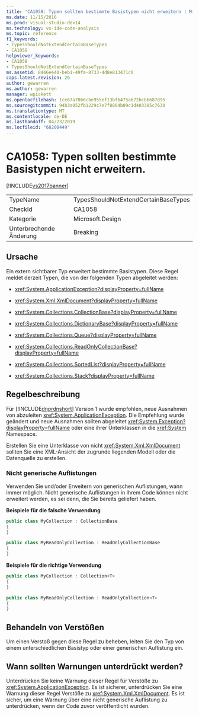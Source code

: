 ```yaml
---
title: 'CA1058: Typen sollten bestimmte Basistypen nicht erweitern | Microsoft-Dokumentation'
ms.date: 11/15/2016
ms.prod: visual-studio-dev14
ms.technology: vs-ide-code-analysis
ms.topic: reference
f1_keywords:
- TypesShouldNotExtendCertainBaseTypes
- CA1058
helpviewer_keywords:
- CA1058
- TypesShouldNotExtendCertainBaseTypes
ms.assetid: 8446ee40-beb1-49fa-8733-4d8e813471c0
caps.latest.revision: 26
author: gewarren
ms.author: gewarren
manager: wpickett
ms.openlocfilehash: 1ce67a70b6cbe955ef13bf6475a672bcbb687d95
ms.sourcegitcommit: 94b3a052fb1229c7e7f8804b09c1d403385c7630
ms.translationtype: MT
ms.contentlocale: de-DE
ms.lasthandoff: 04/23/2019
ms.locfileid: "68200449"
---
```

# <a name="ca1058-types-should-not-extend-certain-base-types"></a>CA1058: Typen sollten bestimmte Basistypen nicht erweitern.
[!INCLUDE[vs2017banner](../includes/vs2017banner.md)]

|||
|-|-|
|TypeName|TypesShouldNotExtendCertainBaseTypes|
|CheckId|CA1058|
|Kategorie|Microsoft.Design|
|Unterbrechende Änderung|Breaking|

## <a name="cause"></a>Ursache
 Ein extern sichtbarer Typ erweitert bestimmte Basistypen. Diese Regel meldet derzeit Typen, die von der folgenden Typen abgeleitet werden:

- <xref:System.ApplicationException?displayProperty=fullName>

- <xref:System.Xml.XmlDocument?displayProperty=fullName>

- <xref:System.Collections.CollectionBase?displayProperty=fullName>

- <xref:System.Collections.DictionaryBase?displayProperty=fullName>

- <xref:System.Collections.Queue?displayProperty=fullName>

- <xref:System.Collections.ReadOnlyCollectionBase?displayProperty=fullName>

- <xref:System.Collections.SortedList?displayProperty=fullName>

- <xref:System.Collections.Stack?displayProperty=fullName>

## <a name="rule-description"></a>Regelbeschreibung
 Für [!INCLUDE[dnprdnshort](../includes/dnprdnshort-md.md)] Version 1 wurde empfohlen, neue Ausnahmen von abzuleiten <xref:System.ApplicationException>. Die Empfehlung wurde geändert und neue Ausnahmen sollten abgeleitet <xref:System.Exception?displayProperty=fullName> oder eine ihrer Unterklassen in die <xref:System> Namespace.

 Erstellen Sie eine Unterklasse von nicht <xref:System.Xml.XmlDocument> sollten Sie eine XML-Ansicht der zugrunde liegenden Modell oder die Datenquelle zu erstellen.

### <a name="non-generic-collections"></a>Nicht generische Auflistungen
 Verwenden Sie und/oder Erweitern von generischen Auflistungen, wann immer möglich. Nicht generische Auflistungen in Ihrem Code können nicht erweitert werden, es sei denn, die Sie bereits geliefert haben.

 **Beispiele für die falsche Verwendung**

```csharp
public class MyCollection : CollectionBase
{
}

public class MyReadOnlyCollection : ReadOnlyCollectionBase
{
}
```

 **Beispiele für die richtige Verwendung**

```csharp
public class MyCollection : Collection<T>
{
}

public class MyReadOnlyCollection : ReadOnlyCollection<T>
{
}
```

## <a name="how-to-fix-violations"></a>Behandeln von Verstößen
 Um einen Verstoß gegen diese Regel zu beheben, leiten Sie den Typ von einem unterschiedlichen Basistyp oder einer generischen Auflistung ein.

## <a name="when-to-suppress-warnings"></a>Wann sollten Warnungen unterdrückt werden?
 Unterdrücken Sie keine Warnung dieser Regel für Verstöße zu <xref:System.ApplicationException>. Es ist sicherer, unterdrücken Sie eine Warnung dieser Regel Verstöße zu <xref:System.Xml.XmlDocument>. Es ist sicher, um eine Warnung über eine nicht generische Auflistung zu unterdrücken, wenn der Code zuvor veröffentlicht wurden.
